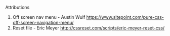 Attributions
1. Off screen nav menu - Austin Wulf https://www.sitepoint.com/pure-css-off-screen-navigation-menu/
2. Reset file - Eric Meyer http://cssreset.com/scripts/eric-meyer-reset-css/
